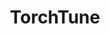 ---
title: TorchTune
title_prefix: torch
title_suffix: tune
summary: PyTorch-native 라이브러리로 대규모 언어 모델(LLM)의 파인튜닝을 위해 설계되었습니다. torchtune은 전체 파인튜닝 워크플로우를 지원하며 인기 있는 프로덕션 추론 시스템과의 호환성을 제공합니다.
link: https://pytorch.org/torchtune/
order: 10
category: fine_tuning
---